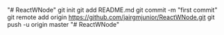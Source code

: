 "# ReactWNode"  git init git add README.md git commit -m "first commit" git remote add origin https://github.com/jairgmjunior/ReactWNode.git git push -u origin master 
"# ReactWNode" 
